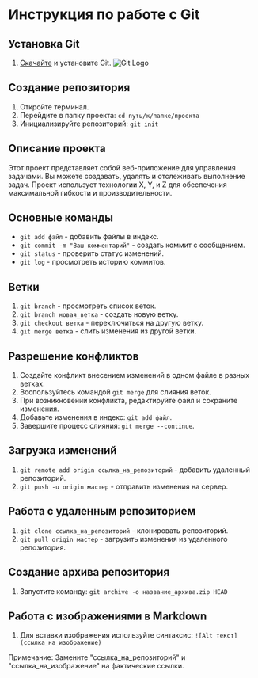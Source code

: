 # Инструкция по работе с Git

## Установка Git
1. [Скачайте](https://git-scm.com/downloads) и установите Git.
![Git Logo](https://git-scm.com/images/logos/downloads/Git-Logo-2Color.png)


## Создание репозитория
1. Откройте терминал.
2. Перейдите в папку проекта: `cd путь/к/папке/проекта`
3. Инициализируйте репозиторий: `git init`


## **Описание проекта**
Этот проект представляет собой веб-приложение для управления задачами. Вы можете создавать, удалять и отслеживать выполнение задач. Проект использует технологии X, Y, и Z для обеспечения максимальной гибкости и производительности.

## Основные команды
- `git add файл` - добавить файлы в индекс.
- `git commit -m "Ваш комментарий"` - создать коммит с сообщением.
- `git status` - проверить статус изменений.
- `git log` - просмотреть историю коммитов.

## Ветки
1. `git branch` - просмотреть список веток.
2. `git branch новая_ветка` - создать новую ветку.
3. `git checkout ветка` - переключиться на другую ветку.
4. `git merge ветка` - слить изменения из другой ветки.

## Разрешение конфликтов
1. Создайте конфликт внесением изменений в одном файле в разных ветках.
2. Воспользуйтесь командой `git merge` для слияния веток.
3. При возникновении конфликта, редактируйте файл и сохраните изменения.
4. Добавьте изменения в индекс: `git add файл`.
5. Завершите процесс слияния: `git merge --continue`.

## Загрузка изменений
1. `git remote add origin ссылка_на_репозиторий` - добавить удаленный репозиторий.
2. `git push -u origin мастер` - отправить изменения на сервер.

## Работа с удаленным репозиторием
1. `git clone ссылка_на_репозиторий` - клонировать репозиторий.
2. `git pull origin мастер` - загрузить изменения из удаленного репозитория.

## Создание архива репозитория
1. Запустите команду: `git archive -o название_архива.zip HEAD`

## **Работа с изображениями в Markdown**
1. Для вставки изображения используйте синтаксис: `![Alt текст](ссылка_на_изображение)`

Примечание: Замените "ссылка_на_репозиторий" и "ссылка_на_изображение" на фактические ссылки.